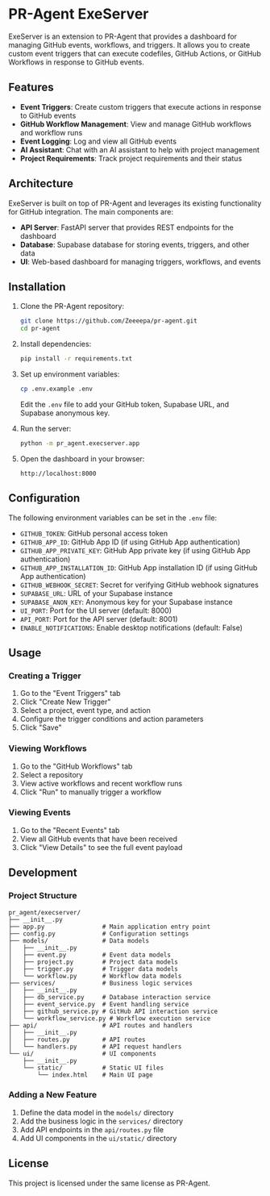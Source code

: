 # PR-Agent ExeServer

ExeServer is an extension to PR-Agent that provides a dashboard for managing GitHub events, workflows, and triggers. It allows you to create custom event triggers that can execute codefiles, GitHub Actions, or GitHub Workflows in response to GitHub events.

## Features

- **Event Triggers**: Create custom triggers that execute actions in response to GitHub events
- **GitHub Workflow Management**: View and manage GitHub workflows and workflow runs
- **Event Logging**: Log and view all GitHub events
- **AI Assistant**: Chat with an AI assistant to help with project management
- **Project Requirements**: Track project requirements and their status

## Architecture

ExeServer is built on top of PR-Agent and leverages its existing functionality for GitHub integration. The main components are:

- **API Server**: FastAPI server that provides REST endpoints for the dashboard
- **Database**: Supabase database for storing events, triggers, and other data
- **UI**: Web-based dashboard for managing triggers, workflows, and events

## Installation

1. Clone the PR-Agent repository:
   ```bash
   git clone https://github.com/Zeeeepa/pr-agent.git
   cd pr-agent
   ```

2. Install dependencies:
   ```bash
   pip install -r requirements.txt
   ```

3. Set up environment variables:
   ```bash
   cp .env.example .env
   ```
   Edit the `.env` file to add your GitHub token, Supabase URL, and Supabase anonymous key.

4. Run the server:
   ```bash
   python -m pr_agent.execserver.app
   ```

5. Open the dashboard in your browser:
   ```
   http://localhost:8000
   ```

## Configuration

The following environment variables can be set in the `.env` file:

- `GITHUB_TOKEN`: GitHub personal access token
- `GITHUB_APP_ID`: GitHub App ID (if using GitHub App authentication)
- `GITHUB_APP_PRIVATE_KEY`: GitHub App private key (if using GitHub App authentication)
- `GITHUB_APP_INSTALLATION_ID`: GitHub App installation ID (if using GitHub App authentication)
- `GITHUB_WEBHOOK_SECRET`: Secret for verifying GitHub webhook signatures
- `SUPABASE_URL`: URL of your Supabase instance
- `SUPABASE_ANON_KEY`: Anonymous key for your Supabase instance
- `UI_PORT`: Port for the UI server (default: 8000)
- `API_PORT`: Port for the API server (default: 8001)
- `ENABLE_NOTIFICATIONS`: Enable desktop notifications (default: False)

## Usage

### Creating a Trigger

1. Go to the "Event Triggers" tab
2. Click "Create New Trigger"
3. Select a project, event type, and action
4. Configure the trigger conditions and action parameters
5. Click "Save"

### Viewing Workflows

1. Go to the "GitHub Workflows" tab
2. Select a repository
3. View active workflows and recent workflow runs
4. Click "Run" to manually trigger a workflow

### Viewing Events

1. Go to the "Recent Events" tab
2. View all GitHub events that have been received
3. Click "View Details" to see the full event payload

## Development

### Project Structure

```
pr_agent/execserver/
├── __init__.py
├── app.py                # Main application entry point
├── config.py             # Configuration settings
├── models/               # Data models
│   ├── __init__.py
│   ├── event.py          # Event data models
│   ├── project.py        # Project data models
│   ├── trigger.py        # Trigger data models
│   └── workflow.py       # Workflow data models
├── services/             # Business logic services
│   ├── __init__.py
│   ├── db_service.py     # Database interaction service
│   ├── event_service.py  # Event handling service
│   ├── github_service.py # GitHub API interaction service
│   └── workflow_service.py # Workflow execution service
├── api/                  # API routes and handlers
│   ├── __init__.py
│   ├── routes.py         # API routes
│   └── handlers.py       # API request handlers
└── ui/                   # UI components
    ├── __init__.py
    └── static/           # Static UI files
        └── index.html    # Main UI page
```

### Adding a New Feature

1. Define the data model in the `models/` directory
2. Add the business logic in the `services/` directory
3. Add API endpoints in the `api/routes.py` file
4. Add UI components in the `ui/static/` directory

## License

This project is licensed under the same license as PR-Agent.
